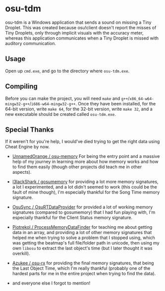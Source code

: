 # osu-tdm

osu-tdm is a Windows application that sends a sound on missing a Tiny Droplet. This was created because osu!client doesn't report the misses of Tiny Droplets, only through implicit visuals with the accuracy meter, whereas this application communicates when a Tiny Droplet is missed with auditory communication.

## Usage

Open up `cmd.exe`, and go to the directory where `osu-tdm.exe`.

## Compiling

Before you can make the project, you will need `make` and `g++`/`x86_64-w64-mingw32-g++`/`i686-w64-mingw32-g++`. Once they have been installed, for the 64-bit version, write `make 64`, for the 32-bit version, write `make 32`, and a new executable should be created called `osu-tdm.exe`.

## Special Thanks

If it weren't for you're help, I would've died trying to get the right data using Cheat Engine by now.

- [UnnamedOrange / osu-memory](https://github.com/UnnamedOrange/osu-memory) For being the entry point and a massive help of my journey in learning more about how memory works and how to find them easily (though other projects did teach me in other aspects).

- [l3lackShark / gosumemory](https://github.com/l3lackShark/gosumemory) for providing a lot more memory signatures, a lot I experimented, and a lot didn't seemed to work (this could be the fault of mine though), I'm especially thankful for the Song Time memory signature.

- [OsuSync / OsuRTDataProvider](https://github.com/OsuSync/OsuRTDataProvider) for provided a lot of working memory signatures (compared to gosumemory) that I had fun playing with, I'm especially thankful for the Client Status memory signature.

- [Piotrekol / ProcessMemoryDataFinder](https://github.com/Piotrekol/ProcessMemoryDataFinder) for teaching me about getting data in an array, and providing a lot of other memory signatures that helped me when trying to solve a problem that I stopped using, which was getting the beatmap's full file/folder path in unicode, then using my own `libosu` to extract the last object's time (but I later thought it was overkill).

- [Azukee / osu-rx](https://github.com/Azukee/osu-rx) for providing the final memory signatures, that being the Last Object Time, which I'm really thankful (probably one of the hardest parts for me in the entire project when trying to find the data).

- and everyone else I forgot to mention!
